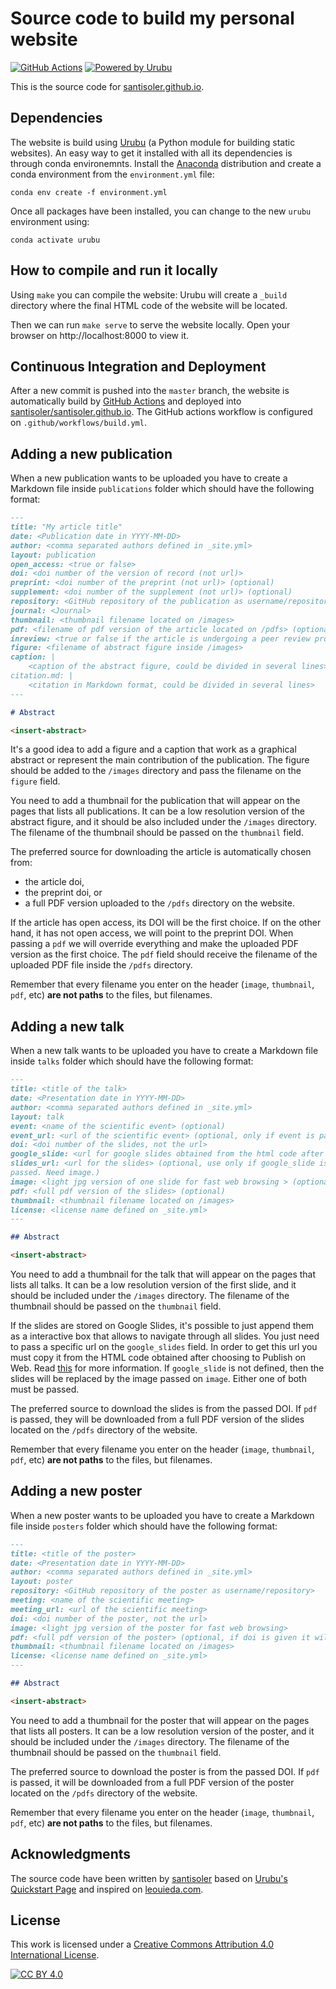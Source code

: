 # Source code to build my personal website

[![GitHub Actions](https://github.com/santisoler/website/workflows/build/badge.svg)](https://github.com/santisoler/website/actions)
[![Powered by Urubu](https://img.shields.io/badge/powered_by-urubu-blue.svg)](http://urubu.jandecaluwe.com/)

This is the source code for
[santisoler.github.io](https://santisoler.github.io).


## Dependencies

The website is build using [Urubu](http://urubu.jandecaluwe.com/) (a Python module for
building static websites).
An easy way to get it installed with all its dependencies is through conda environemnts.
Install the [Anaconda](https://www.anaconda.com/) distribution and create a conda
environment from the `environment.yml` file:

```
conda env create -f environment.yml
```

Once all packages have been installed, you can change to the new `urubu` environment
using:

```
conda activate urubu
```


## How to compile and run it locally

Using `make` you can compile the website: Urubu will create a `_build` directory where
the final HTML code of the website will be located.

Then we can run `make serve` to serve the website locally. Open your browser on
http://localhost:8000 to view it.


## Continuous Integration and Deployment

After a new commit is pushed into the `master` branch, the website is automatically
build by [GitHub Actions](https://github.com/features/actions) and deployed into
[santisoler/santisoler.github.io](https://www.github.com/santisoler/santisoler.github.io).
The GitHub actions workflow is configured on `.github/workflows/build.yml`.


## Adding a new publication

When a new publication wants to be uploaded you have to create a Markdown file inside
`publications` folder which should have the following format:

```markdown
---
title: "My article title"
date: <Publication date in YYYY-MM-DD>
author: <comma separated authors defined in _site.yml>
layout: publication
open_access: <true or false>
doi: <doi number of the version of record (not url)>
preprint: <doi number of the preprint (not url)> (optional)
supplement: <doi number of the supplement (not url)> (optional)
repository: <GitHub repository of the publication as username/repository>
journal: <Journal>
thumbnail: <thumbnail filename located on /images>
pdf: <filename of pdf version of the article located on /pdfs> (optional)
inreview: <true or false if the article is undergoing a peer review process>
figure: <filename of abstract figure inside /images>
caption: |
    <caption of the abstract figure, could be divided in several lines>
citation.md: |
    <citation in Markdown format, could be divided in several lines>
---

# Abstract

<insert-abstract>
```

It's a good idea to add a figure and a caption that work as a graphical abstract or
represent the main contribution of the publication. The figure should be added to the
`/images` directory and pass the filename on the `figure` field.

You need to add a thumbnail for the publication that will appear on the pages that lists
all publications. It can be a low resolution version of the abstract figure, and it
should be also included under the `/images` directory. The filename of the thumbnail
should be passed on the `thumbnail` field.

The preferred source for downloading the article is automatically chosen from:
- the article doi,
- the preprint doi, or
- a full PDF version uploaded to the `/pdfs` directory on the website.

If the article has open access, its DOI will be the first choice.
If on the other hand, it has not open access, we will point to the preprint DOI.
When passing a `pdf` we will override everything and make the uploaded PDF version as
the first choice. The `pdf` field should receive the filename of the uploaded PDF file
inside the `/pdfs` directory.

Remember that every filename you enter on the header (`image`, `thumbnail`, `pdf`, etc)
**are not paths** to the files, but filenames.


## Adding a new talk

When a new talk wants to be uploaded you have to create a Markdown file inside
`talks` folder which should have the following format:

```markdown
---
title: <title of the talk>
date: <Presentation date in YYYY-MM-DD>
author: <comma separated authors defined in _site.yml>
layout: talk
event: <name of the scientific event> (optional)
event_url: <url of the scientific event> (optional, only if event is passed)
doi: <doi number of the slides, not the url>
google_slide: <url for google slides obtained from the html code after Publish on Web> (optional)
slides_url: <url for the slides> (optional, use only if google_slide is not
passed. Need image.)
image: <light jpg version of one slide for fast web browsing > (optional, used only if google_slide is not passed)
pdf: <full pdf version of the slides> (optional)
thumbnail: <thumbnail filename located on /images>
license: <license name defined on _site.yml>
---

## Abstract

<insert-abstract>
```

You need to add a thumbnail for the talk that will appear on the pages that lists all
talks. It can be a low resolution version of the first slide, and it should be
included under the `/images` directory. The filename of the thumbnail should be passed
on the `thumbnail` field.

If the slides are stored on Google Slides, it's possible to just append them as
a interactive box that allows to navigate through all slides. You just need to pass
a specific url on the `google_slides` field. In order to get this url you must copy it
from the HTML code obtained after choosing to Publish on Web. Read
[this](https://support.google.com/docs/answer/183965?hl=en) for more information.
If `google_slide` is not defined, then the slides will be replaced by the image passed
on `image`. Either one of both must be passed.

The preferred source to download the slides is from the passed DOI.
If `pdf` is passed, they will be downloaded from a full PDF version of the slides
located on the `/pdfs` directory of the website.

Remember that every filename you enter on the header (`image`, `thumbnail`, `pdf`, etc)
**are not paths** to the files, but filenames.


## Adding a new poster

When a new poster wants to be uploaded you have to create a Markdown file inside
`posters` folder which should have the following format:

```markdown
---
title: <title of the poster>
date: <Presentation date in YYYY-MM-DD>
author: <comma separated authors defined in _site.yml>
layout: poster
repository: <GitHub repository of the poster as username/repository>
meeting: <name of the scientific meeting>
meeting_url: <url of the scientific meeting>
doi: <doi number of the poster, not the url>
image: <light jpg version of the poster for fast web browsing>
pdf: <full pdf version of the poster> (optional, if doi is given it will be downloaded from it)
thumbnail: <thumbnail filename located on /images>
license: <license name defined on _site.yml>
---

## Abstract

<insert-abstract>
```

You need to add a thumbnail for the poster that will appear on the pages that lists all
posters. It can be a low resolution version of the poster, and it should be
included under the `/images` directory. The filename of the thumbnail should be passed
on the `thumbnail` field.

The preferred source to download the poster is from the passed DOI.
If `pdf` is passed, it will be downloaded from a full PDF version of the poster located
on the `/pdfs` directory of the website.

Remember that every filename you enter on the header (`image`, `thumbnail`, `pdf`, etc)
**are not paths** to the files, but filenames.


## Acknowledgments

The source code have been written by [santisoler](https://santisoler.github.io) based on
[Urubu's Quickstart Page](https://github.com/jandecaluwe/urubu-quickstart/) and inspired
on [leouieda.com](https://www.leouieda.com).


## License

This work is licensed under a [Creative Commons Attribution 4.0 International
License][cc-by].

[![CC BY 4.0][cc-by-image]][cc-by]

[cc-by]: http://creativecommons.org/licenses/by/4.0/
[cc-by-image]: https://i.creativecommons.org/l/by/4.0/88x31.png
